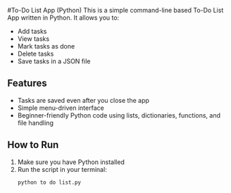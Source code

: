 #To-Do List App (Python)
This is a simple command-line based To-Do List App written in Python.
It allows you to:
- Add tasks
- View tasks
- Mark tasks as done
- Delete tasks
- Save tasks in a JSON file

## Features
- Tasks are saved even after you close the app
- Simple menu-driven interface
- Beginner-friendly Python code using lists, dictionaries, functions, and file handling

## How to Run
1. Make sure you have Python installed
2. Run the script in your terminal:
   ```bash
   python to do list.py
